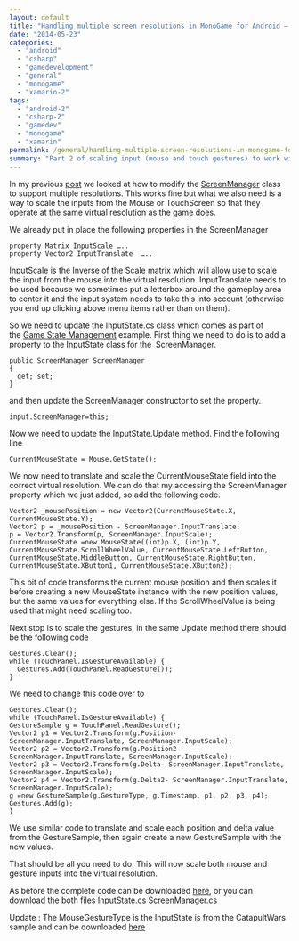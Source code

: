 ```yaml
---
layout: default
title: "Handling multiple screen resolutions in MonoGame for Android – Part 2"
date: "2014-05-23"
categories: 
  - "android"
  - "csharp"
  - "gamedevelopment"
  - "general"
  - "monogame"
  - "xamarin-2"
tags: 
  - "android-2"
  - "csharp-2"
  - "gamedev"
  - "monogame"
  - "xamarin"
permalink: /general/handling-multiple-screen-resolutions-in-monogame-for-android-part-2/
summary: "Part 2 of scaling input (mouse and touch gestures) to work with virtual resolutions in MonoGame for Android"
---
```


In my previous [post](http://infinitespace-studios.co.uk/general/handling-multiple-screen-resolutions-in-monogame-for-android-part-1) we looked at how to modify the [ScreenManager](http://create.msdn.com/en-US/education/catalog/sample/game_state_management) class to support multiple resolutions. This works fine but what we also need is a way to scale the inputs from the Mouse or TouchScreen so that they operate at the same virtual resolution as the game does.

We already put in place the following properties in the ScreenManager

```
property Matrix InputScale …..
property Vector2 InputTranslate  …..

```

InputScale is the Inverse of the Scale matrix which will allow use to scale the input from the mouse into the virtual resolution. InputTranslate needs to be used because we sometimes put a letterbox around the gameplay area to center it and the input system needs to take this into account (otherwise you end up clicking above menu items rather than on them).

So we need to update the InputState.cs class which comes as part of the [Game State Management](http://create.msdn.com/en-US/education/catalog/sample/game_state_management) example. First thing we need to do is to add a property to the InputState class for the  ScreenManager.

```
public ScreenManager ScreenManager
{
  get; set;
}

```

and then update the ScreenManager constructor to set the property.

```
input.ScreenManager=this;

```

Now we need to update the InputState.Update method. Find the following line

```
CurrentMouseState = Mouse.GetState();

```

We now need to translate and scale the CurrentMouseState field into the correct virtual resolution. We can do that my accessing the ScreenManager property which we just added, so add the following code.

```
Vector2 _mousePosition = new Vector2(CurrentMouseState.X, CurrentMouseState.Y);
Vector2 p = _mousePosition - ScreenManager.InputTranslate;
p = Vector2.Transform(p, ScreenManager.InputScale);
CurrentMouseState =new MouseState((int)p.X, (int)p.Y, CurrentMouseState.ScrollWheelValue, CurrentMouseState.LeftButton, CurrentMouseState.MiddleButton, CurrentMouseState.RightButton, CurrentMouseState.XButton1, CurrentMouseState.XButton2);

```

This bit of code transforms the current mouse position and then scales it before creating a new MouseState instance with the new position values, but the same values for everything else. If the ScrollWheelValue is being used that might need scaling too.

Next stop is to scale the gestures, in the same Update method there should be the following code

```
Gestures.Clear();
while (TouchPanel.IsGestureAvailable) {
  Gestures.Add(TouchPanel.ReadGesture());
}

```

We need to change this code over to

```
Gestures.Clear();
while (TouchPanel.IsGestureAvailable) {
GestureSample g = TouchPanel.ReadGesture();
Vector2 p1 = Vector2.Transform(g.Position- ScreenManager.InputTranslate, ScreenManager.InputScale);
Vector2 p2 = Vector2.Transform(g.Position2- ScreenManager.InputTranslate, ScreenManager.InputScale);
Vector2 p3 = Vector2.Transform(g.Delta- ScreenManager.InputTranslate, ScreenManager.InputScale);
Vector2 p4 = Vector2.Transform(g.Delta2- ScreenManager.InputTranslate, ScreenManager.InputScale);
g =new GestureSample(g.GestureType, g.Timestamp, p1, p2, p3, p4);
Gestures.Add(g);
}

```

We use similar code to translate and scale each position and delta value from the GestureSample, then again create a new GestureSample with the new values.

That should be all you need to do. This will now scale both mouse and gesture inputs into the virtual resolution.

As before the complete code can be downloaded [here](http://www.infinitespace-studios.co.uk/code/InputState.cs), or you can download the both files [InputState.cs](http://www.infinitespace-studios.co.uk/code/InputState.cs) [ScreenManager.cs](http://www.infinitespace-studios.co.uk/code/ScreenManager.cs)

Update : The MouseGestureType is the InputState is from the CatapultWars sample and can be downloaded [here](http://www.infinitespace-studios.co.uk/code/MouseGestureType.cs)

